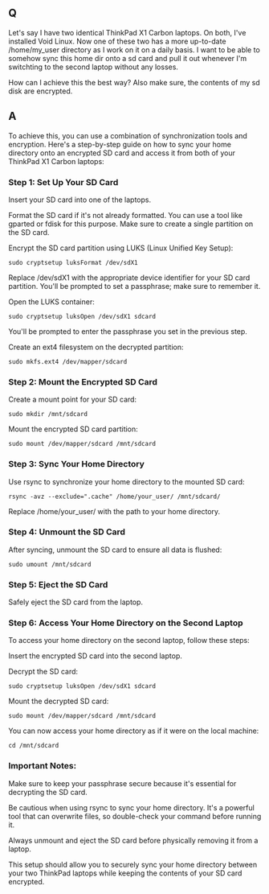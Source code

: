 ## Q

Let's say I have two identical ThinkPad X1 Carbon laptops. On both, I've installed Void Linux. Now one of these two has a more up-to-date /home/my_user directory as I work on it on a daily basis. I want to be able to somehow sync this home dir onto a sd card and pull it out whenever I'm switchting to the second laptop without any losses.

How can I achieve this the best way? Also make sure, the contents of my sd disk are encrypted.

## A

To achieve this, you can use a combination of synchronization tools and encryption. Here's a step-by-step guide on how to sync your home directory onto an encrypted SD card and access it from both of your ThinkPad X1 Carbon laptops:

### Step 1: Set Up Your SD Card

Insert your SD card into one of the laptops.

Format the SD card if it's not already formatted. You can use a tool like gparted or fdisk for this purpose. Make sure to create a single partition on the SD card.

Encrypt the SD card partition using LUKS (Linux Unified Key Setup):

```
sudo cryptsetup luksFormat /dev/sdX1
```

Replace /dev/sdX1 with the appropriate device identifier for your SD card partition. You'll be prompted to set a passphrase; make sure to remember it.

Open the LUKS container:

```
sudo cryptsetup luksOpen /dev/sdX1 sdcard
```

You'll be prompted to enter the passphrase you set in the previous step.

Create an ext4 filesystem on the decrypted partition:

```
sudo mkfs.ext4 /dev/mapper/sdcard
```

### Step 2: Mount the Encrypted SD Card

Create a mount point for your SD card:

```
sudo mkdir /mnt/sdcard
```

Mount the encrypted SD card partition:

```
sudo mount /dev/mapper/sdcard /mnt/sdcard
```

### Step 3: Sync Your Home Directory

Use rsync to synchronize your home directory to the mounted SD card:

```
rsync -avz --exclude=".cache" /home/your_user/ /mnt/sdcard/
```

Replace /home/your_user/ with the path to your home directory.

### Step 4: Unmount the SD Card

After syncing, unmount the SD card to ensure all data is flushed:

```
sudo umount /mnt/sdcard
```

### Step 5: Eject the SD Card

Safely eject the SD card from the laptop.

### Step 6: Access Your Home Directory on the Second Laptop

To access your home directory on the second laptop, follow these steps:

Insert the encrypted SD card into the second laptop.

Decrypt the SD card:

```
sudo cryptsetup luksOpen /dev/sdX1 sdcard
```

Mount the decrypted SD card:

```
sudo mount /dev/mapper/sdcard /mnt/sdcard
```

You can now access your home directory as if it were on the local machine:

```
cd /mnt/sdcard
```

### Important Notes:

Make sure to keep your passphrase secure because it's essential for decrypting the SD card.

Be cautious when using rsync to sync your home directory. It's a powerful tool that can overwrite files, so double-check your command before running it.

Always unmount and eject the SD card before physically removing it from a laptop.

This setup should allow you to securely sync your home directory between your two ThinkPad laptops while keeping the contents of your SD card encrypted.
